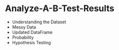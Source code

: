 # Analyze-A-B-Test-Results
-  Understanding the Dataset
-  Messy Data
-  Updated DataFrame
-  Probability 
-  Hypothesis Testing



